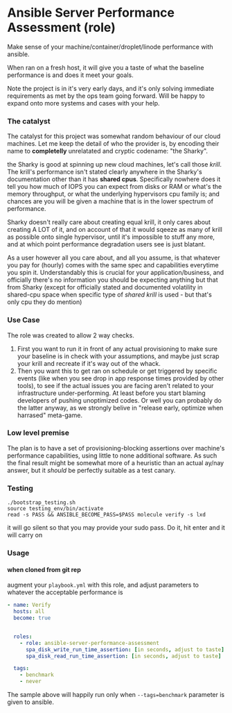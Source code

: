 # Ansible Server Performance Assessment (role)
Make sense of your machine/container/droplet/linode performance with ansible.

When ran on a fresh host, it will give you a taste of what the baseline performance is and does it meet your goals.

Note the project is in it's very early days, and it's only solving immediate requirements as met by the ops team going forward.
Will be happy to expand onto more systems and cases with your help.

### The catalyst

The catalyst for this project was somewhat random behaviour of our cloud machines. Let me keep the detail of who the provider is, by encoding their name to **completelly** unrelatated and cryptic codename: "the Sharky".

the Sharky is good at spinning up new cloud machines, let's call those *krill*. The krill's performance isn't stated clearly anywhere in the Sharky's documentation other than it has __shared cpus__. Specifically nowhere does it tell you how much of IOPS you can expect from disks or RAM or what's the memory throughput, or what the underlying hypervisors cpu family is; and chances are you will be given a machine that is in the lower spectrum of performance. 

Sharky doesn't really care about creating equal krill, it only cares about creating A LOT of it, and on account of that it would sqeeze as many of krill as possible onto single hypervisor, until it's impossible to stuff any more, and at which point performance degradation users see is just blatant.

As a user however all you care about, and all you assume, is that whatever you pay for (hourly) comes with the same spec and capabilities everytime you spin it. Understandably this is crucial for your application/business, and officially there's no information you should be expecting anything but that from Sharky (except for officially stated and documented volatility in shared-cpu space when specific type of *shared krill* is used - but that's only cpu they do mention)

### Use Case

The role was created to allow 2 way checks. 

1. First you want to run it in front of any actual provisioning to make sure your baseline is in check with your assumptions, and maybe just scrap your krill and recreate if it's way out of the whack.
2. Then you want this to get ran on schedule or get triggered by specific events (like when you see drop in app response times provided by other tools), to see if the actual issues you are facing aren't related to your infrastructure under-performing. At least before you start blaming developers of pushing unoptimized codes. Or well you can probably do the latter anyway, as we strongly belive in "release early, optimize when harrased" meta-game.


### Low level premise


The plan is to have a set of provisioning-blocking assertions over machine's performance capabilities, using little to none additional software.
As such the final result might be somewhat more of a heuristic than an actual ay/nay answer, but it *should* be perfectly suitable as a test canary.


### Testing

```shell script
./bootstrap_testing.sh
source testing_env/bin/activate
read -s PASS && ANSIBLE_BECOME_PASS=$PASS molecule verify -s lxd
```

it will go silent so that you may provide your sudo pass. Do it, hit enter and it will carry on

### Usage

#### when cloned from git rep

augment your `playbook.yml` with this role, and adjust parameters to whatever the acceptable performance is

```yaml
- name: Verify
  hosts: all
  become: true


  roles:
    - role: ansible-server-performance-assessment
      spa_disk_write_run_time_assertion: [in seconds, adjust to taste]
      spa_disk_read_run_time_assertion: [in seconds, adjust to taste]

  tags:
    - benchmark
    - never
```

The sample above will happily run only when `--tags=benchmark` parameter is given to ansible.

      





